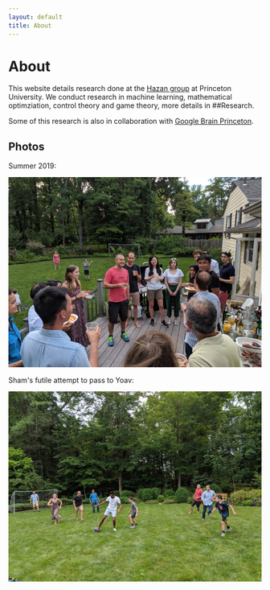 ```yaml
---
layout: default
title: About
---
```

# About

This website details research done at the [Hazan group](https://www.cs.princeton.edu/~ehazan/) at Princeton University. 
We conduct research in machine learning, mathematical optimziation, control theory and game theory, more details in ##Research. 

Some of this research is also in collaboration with [Google Brain Princeton](https://sites.google.com/view/gbrainprinceton/home). 


<!--
## Projects
We are currently working on several projects, including two longer-term efforts:
1. **[deluca](http://deluca.fyi)**: An OpenAI Gym inspired library that provides differentiable environments, agents that take advantage of such environments, and benchmarking tools.
2. **[deluca-lung](https://arxiv.org/pdf/2102.06779.pdf)**: Machine learning for mechanical ventilator control.
-->


## Photos
Summer 2019:

![Summer 2019 0](/assets/img/2019-summer-0.jpg)

Sham's futile attempt to pass to Yoav:

![Summer 2019 1](/assets/img/2019-summer-1.jpg)
